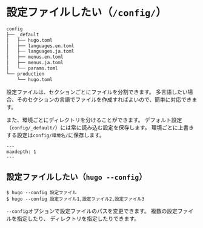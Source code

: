 # 設定ファイルしたい（`/config/`）

```txt
config
├── _default
│   ├── hugo.toml
│   ├── languages.en.toml
│   ├── languages.ja.toml
│   ├── menus.en.toml
│   ├── menus.ja.toml
│   └── params.toml
└── production
    └── hugo.toml
```

設定ファイルは、セクションごとにファイルを分割できます。
多言語したい場合、そのセクションの言語でファイルを作成すればよいので、簡単に対応できます。

また、環境ごとにディレクトリを分けることができます。
デフォルト設定（`config/_default/`）には常に読み込む設定を保存します。
環境ごとに上書きする設定は`config/環境名/`に保存します。

```{toctree}
---
maxdepth: 1
---

```

## 設定ファイルしたい（`hugo --config`）

```console
$ hugo --config 設定ファイル
$ hugo --config 設定ファイル1,設定ファイル2,設定ファイル3
```

`--config`オプションで設定ファイルのパスを変更できます。
複数の設定ファイルを指定したり、
ディレクトリを指定したりできます。
